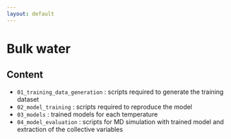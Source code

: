 ```yaml
---
layout: default
---
```


# Bulk water

## Content

- `01_training_data_generation` : scripts required to generate the training dataset
- `02_model_training` : scripts required to reproduce the model
- `03_models` : trained models for each temperature
- `04_model_evaluation` : scripts for MD simulation with trained model and extraction of the collective variables
